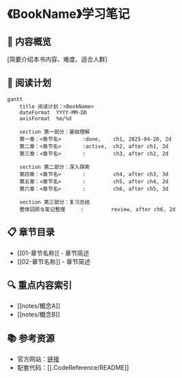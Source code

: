 # 《BookName》学习笔记

## 📝 内容概览
[简要介绍本书内容、难度、适合人群]
## 📝 阅读计划
```mermaid
gantt
    title 阅读计划：<BookName>
    dateFormat  YYYY-MM-DD
    axisFormat  %m/%d

    section 第一部分：基础理解
    第一章：<章节名>       :done,    ch1, 2025-04-20, 2d
    第二章：<章节名>       :active,  ch2, after ch1, 2d
    第三章：<章节名>       :         ch3, after ch2, 2d

    section 第二部分：深入探索
    第四章：<章节名>       :         ch4, after ch3, 3d
    第五章：<章节名>       :         ch5, after ch4, 2d
    第六章：<章节名>       :         ch6, after ch5, 3d

    section 第三部分：复习总结
    整体回顾与笔记整理     :         review, after ch6, 2d
```

## 📋 章节目录
- [[01-章节名称]] - 章节简述
- [[02-章节名称]] - 章节简述

## 🔍 重点内容索引
- [[notes/概念A]]
- [[notes/概念B]]

## 📚 参考资源
- 官方网站：[链接](URL)
- 配套代码：[[.CodeReference/README]]
